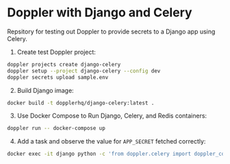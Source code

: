 # Doppler with Django and Celery

Repsitory for testing out Doppler to provide secrets to a Django app using Celery.

1. Create test Doppler project:

```sh
doppler projects create django-celery
doppler setup --project django-celery --config dev
doppler secrets upload sample.env
```    

2. Build Django image:

```sh
docker build -t dopplerhq/django-celery:latest .
```

3. Use Docker Compose to Run Django, Celery, and Redis containers:

```sh
doppler run -- docker-compose up
```

4. Add a task and observe the value for `APP_SECRET` fetched correctly:

```sh
docker exec -it django python -c 'from doppler.celery import doppler_config_task; doppler_config_task.delay()'
```
